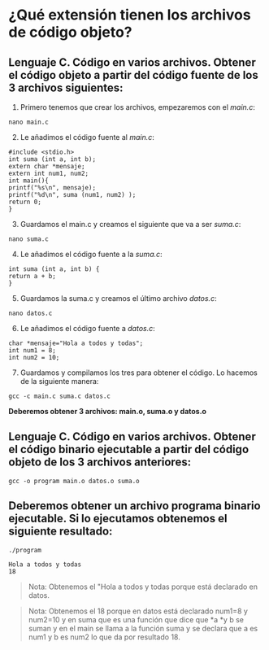 # ¿Qué extensión tienen los archivos de código objeto?

## Lenguaje C. Código en varios archivos. Obtener el código objeto a partir del código fuente de los 3 archivos siguientes:

1. Primero tenemos que crear los archivos, empezaremos con el *main.c*:
~~~~
nano main.c
~~~~
2. Le añadimos el código fuente al *main.c*:
~~~~
#include <stdio.h>
int suma (int a, int b);
extern char *mensaje;
extern int num1, num2;
int main(){
printf("%s\n", mensaje);
printf("%d\n", suma (num1, num2) );
return 0;
}
~~~~
3. Guardamos el main.c y creamos el siguiente que va a ser *suma.c*:
~~~~
nano suma.c
~~~~
4. Le añadimos el código fuente a la *suma.c*:
~~~~
int suma (int a, int b) {
return a + b;
}
~~~~
5. Guardamos la suma.c y creamos el último archivo *datos.c*:
~~~~
nano datos.c
~~~~
6. Le añadimos el código fuente a *datos.c*:
~~~~
char *mensaje="Hola a todos y todas";
int num1 = 8;
int num2 = 10;
~~~~
7. Guardamos y compilamos los tres para obtener el código.
Lo hacemos de la siguiente manera:
~~~~
gcc -c main.c suma.c datos.c
~~~~
**Deberemos obtener 3 archivos: main.o, suma.o y datos.o**

## Lenguaje C. Código en varios archivos. Obtener el código binario ejecutable a partir del código objeto de los 3 archivos anteriores:
~~~~
gcc -o program main.o datos.o suma.o
~~~~

## Deberemos obtener un archivo programa binario ejecutable. Si lo ejecutamos obtenemos el siguiente resultado:
~~~~
./program
~~~~
~~~~
Hola a todos y todas
18
~~~~

> Nota: Obtenemos el "Hola a todos y todas porque está declarado en datos.

> Nota: Obtenemos el 18 porque en datos está declarado num1=8 y num2=10 y en suma que es una función que dice que *a *y b se suman y en el main se llama a la función suma y se declara que a es num1 y b es num2 lo que da por resultado 18.
